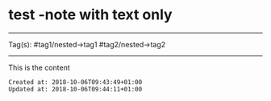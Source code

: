 # test -note with text only

---
Tag(s): #tag1/nested->tag1 #tag2/nested->tag2

---

This is the content

    Created at: 2018-10-06T09:43:49+01:00
    Updated at: 2018-10-06T09:44:11+01:00

